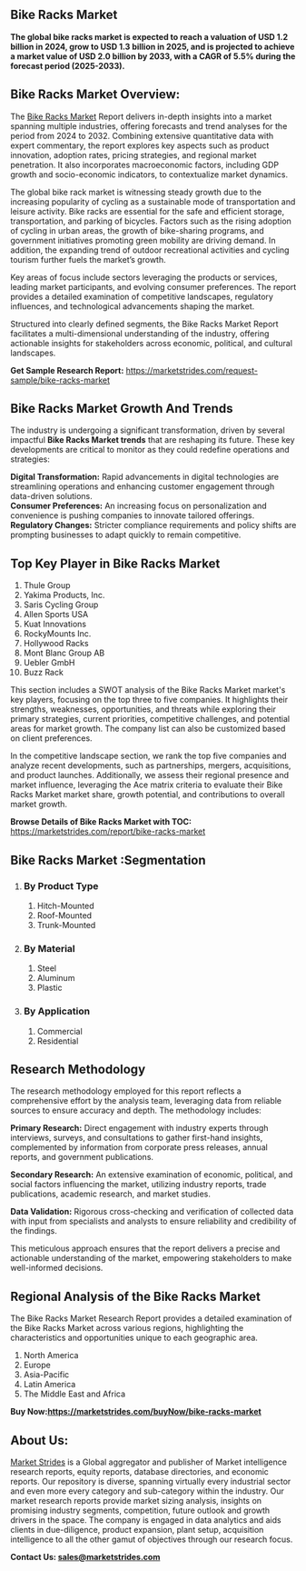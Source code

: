 <h2>Bike Racks Market</h2>
<p><strong>The global bike racks market is expected to reach a valuation of USD 1.2 billion in 2024, grow to USD 1.3 billion in 2025, and is projected to achieve a market value of USD 2.0 billion by 2033, with a CAGR of 5.5% during the forecast period (2025-2033).</strong></p>
<h2>Bike Racks Market Overview:</h2>
<p>The <a href="https://marketstrides.com/report/bike-racks-market">Bike Racks Market</a> Report delivers in-depth insights into a market spanning multiple industries, offering forecasts and trend analyses for the period from 2024 to 2032. Combining extensive quantitative data with expert commentary, the report explores key aspects such as product innovation, adoption rates, pricing strategies, and regional market penetration. It also incorporates macroeconomic factors, including GDP growth and socio-economic indicators, to contextualize market dynamics.</p>
<p>The global bike rack market is witnessing steady growth due to the increasing popularity of cycling as a sustainable mode of transportation and leisure activity. Bike racks are essential for the safe and efficient storage, transportation, and parking of bicycles. Factors such as the rising adoption of cycling in urban areas, the growth of bike-sharing programs, and government initiatives promoting green mobility are driving demand. In addition, the expanding trend of outdoor recreational activities and cycling tourism further fuels the market&rsquo;s growth.</p>
<p>Key areas of focus include sectors leveraging the products or services, leading market participants, and evolving consumer preferences. The report provides a detailed examination of competitive landscapes, regulatory influences, and technological advancements shaping the market.</p>
<p>Structured into clearly defined segments, the Bike Racks Market Report facilitates a multi-dimensional understanding of the industry, offering actionable insights for stakeholders across economic, political, and cultural landscapes.</p>
<p><strong>Get Sample Research Report:</strong> <a href="https://marketstrides.com/request-sample/bike-racks-market">https://marketstrides.com/request-sample/bike-racks-market</a></p>
<h2>Bike Racks Market Growth And Trends</h2>
<p>The industry is undergoing a significant transformation, driven by several impactful <strong>Bike Racks Market trends</strong> that are reshaping its future. These key developments are critical to monitor as they could redefine operations and strategies:</p>
<p><strong>Digital Transformation:</strong> Rapid advancements in digital technologies are streamlining operations and enhancing customer engagement through data-driven solutions.<br /><strong>Consumer Preferences:</strong> An increasing focus on personalization and convenience is pushing companies to innovate tailored offerings.<br /><strong>Regulatory Changes:</strong> Stricter compliance requirements and policy shifts are prompting businesses to adapt quickly to remain competitive.</p>
<h2>Top Key Player in Bike Racks Market</h2>
<ol>
<li>Thule Group</li>
<li>Yakima Products, Inc.</li>
<li>Saris Cycling Group</li>
<li>Allen Sports USA</li>
<li>Kuat Innovations</li>
<li>RockyMounts Inc.</li>
<li>Hollywood Racks</li>
<li>Mont Blanc Group AB</li>
<li>Uebler GmbH</li>
<li>Buzz Rack</li>
</ol>
<p>This section includes a SWOT analysis of the Bike Racks Market market's key players, focusing on the top three to five companies. It highlights their strengths, weaknesses, opportunities, and threats while exploring their primary strategies, current priorities, competitive challenges, and potential areas for market growth. The company list can also be customized based on client preferences.</p>
<p>In the competitive landscape section, we rank the top five companies and analyze recent developments, such as partnerships, mergers, acquisitions, and product launches. Additionally, we assess their regional presence and market influence, leveraging the Ace matrix criteria to evaluate their Bike Racks Market market share, growth potential, and contributions to overall market growth.</p>
<p><strong>Browse Details of Bike Racks Market with TOC:</strong> <a href="https://marketstrides.com/report/bike-racks-market">https://marketstrides.com/report/bike-racks-market</a></p>
<h2>Bike Racks Market :Segmentation</h2>
<ol>
<li>
<h3>By Product Type</h3>
<ol>
<li>Hitch-Mounted</li>
<li>Roof-Mounted</li>
<li>Trunk-Mounted</li>
</ol>
</li>
<li>
<h3>By Material</h3>
<ol>
<li>Steel</li>
<li>Aluminum</li>
<li>Plastic</li>
</ol>
</li>
<li>
<h3>By Application</h3>
<ol>
<li>Commercial</li>
<li>Residential</li>
</ol>
</li>
</ol>
<h2>Research Methodology</h2>
<p>The research methodology employed for this report reflects a comprehensive effort by the analysis team, leveraging data from reliable sources to ensure accuracy and depth. The methodology includes:</p>
<p><strong>Primary Research:</strong> Direct engagement with industry experts through interviews, surveys, and consultations to gather first-hand insights, complemented by information from corporate press releases, annual reports, and government publications.</p>
<p><strong>Secondary Research:</strong> An extensive examination of economic, political, and social factors influencing the market, utilizing industry reports, trade publications, academic research, and market studies.</p>
<p><strong>Data Validation:</strong> Rigorous cross-checking and verification of collected data with input from specialists and analysts to ensure reliability and credibility of the findings.</p>
<p>This meticulous approach ensures that the report delivers a precise and actionable understanding of the market, empowering stakeholders to make well-informed decisions.</p>
<h2>Regional Analysis of the Bike Racks Market</h2>
<p>The Bike Racks Market Research Report provides a detailed examination of the Bike Racks Market across various regions, highlighting the characteristics and opportunities unique to each geographic area.</p>
<ol>
<li>North America</li>
<li>Europe</li>
<li>Asia-Pacific</li>
<li>Latin America</li>
<li>The Middle East and Africa</li>
</ol>
<p><strong>Buy Now:<a href="https://marketstrides.com/buyNow/bike-racks-market?price=single_price">https://marketstrides.com/buyNow/bike-racks-market</a></strong></p>
<h2>About Us:</h2>
<p><a href="https://marketstrides.com/">Market Strides</a> is a Global aggregator and publisher of Market intelligence research reports, equity reports, database directories, and economic reports. Our repository is diverse, spanning virtually every industrial sector and even more every category and sub-category within the industry. Our market research reports provide market sizing analysis, insights on promising industry segments, competition, future outlook and growth drivers in the space. The company is engaged in data analytics and aids clients in due-diligence, product expansion, plant setup, acquisition intelligence to all the other gamut of objectives through our research focus.</p>
<p><strong>Contact Us: <a href="mailto:sales@marketstrides.com">sales@marketstrides.com</a></strong></p>
